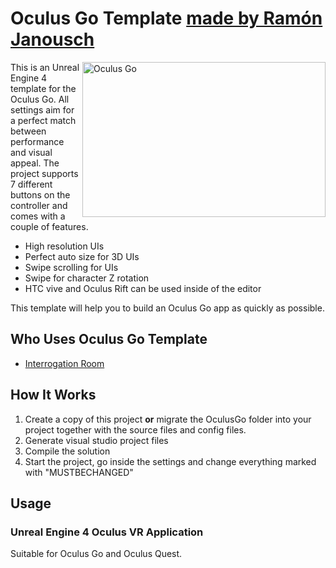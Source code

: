 # Oculus Go Template [made by Ramón Janousch](https://www.ramonjanousch.com/)

<img src="./Resources/OculusGo.png" align="right"
     title="Oculus Go" width="389" height="248">

This is an Unreal Engine 4 template for the Oculus Go. All settings aim for a perfect match between performance and visual appeal.
The project supports 7 different buttons on the controller and comes with a couple of features.

* High resolution UIs
* Perfect auto size for 3D UIs
* Swipe scrolling for UIs
* Swipe for character Z rotation
* HTC vive and Oculus Rift can be used inside of the editor

This template will help you to build an Oculus Go app as quickly as possible.


## Who Uses Oculus Go Template

* [Interrogation Room](https://www.youtube.com/watch?v=eVoooZVve9M&feature=youtu.be)


## How It Works

1. Create a copy of this project <b>or</b> migrate the OculusGo folder into your project together with the source files and config files.
2. Generate visual studio project files
3. Compile the solution
4. Start the project, go inside the settings and change everything marked with "MUSTBECHANGED"


## Usage

### Unreal Engine 4 Oculus VR Application

Suitable for Oculus Go and Oculus Quest.
